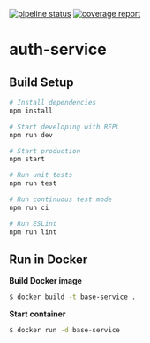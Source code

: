 [![pipeline status](https://gitlab.com/lux-tech/auth-service/badges/dev/pipeline.svg)](https://gitlab.com/lux-tech/auth-service/commits/dev)
[![coverage report](https://gitlab.com/lux-tech/auth-service/badges/dev/coverage.svg)](https://gitlab.com/lux-tech/auth-service/commits/dev)

# auth-service

## Build Setup

``` bash
# Install dependencies
npm install

# Start developing with REPL
npm run dev

# Start production
npm start

# Run unit tests
npm run test

# Run continuous test mode
npm run ci

# Run ESLint
npm run lint
```

## Run in Docker

**Build Docker image**
```bash
$ docker build -t base-service .
```

**Start container**
```bash
$ docker run -d base-service
```
